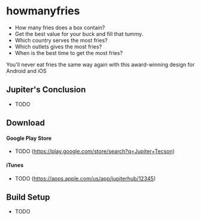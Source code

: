 # howmanyfries

- How many fries does a box contain?
- Get the best value for your buck and fill that tummy.
- Which country serves the most fries?
- Which outlets gives the most fries?
- When is the best time to get the most fries?


You'll never eat fries the same way again with this award-winning design for Android and iOS

## Jupiter's Conclusion

- TODO

## Download
#### Google Play Store
- TODO (https://play.google.com/store/search?q=Jupiter+Tecson)
#### iTunes
- TODO (https://apps.apple.com/us/app/jupiterhub/12345)

## Build Setup

- TODO

